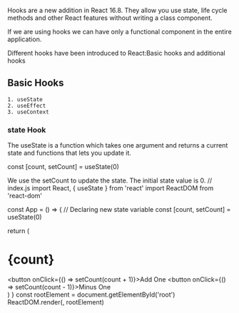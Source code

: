 Hooks are a new addition in React 16.8. They allow you use state, life cycle methods and other React features without writing a class component.

If we are using hooks we can have only a functional component in the entire application.

Different hooks have been introduced to React:Basic hooks and additional hooks

## Basic Hooks

    1. useState
    2. useEffect
    3. useContext

### state Hook
The useState is a function which takes one argument and returns a current state and functions that lets you update it.

const [count, setCount] = useState(0)

We use the setCount to update the state. The initial state value is 0.
// index.js
import React, { useState } from 'react'
import ReactDOM from 'react-dom'

const App = () => {
  // Declaring new state variable
  const [count, setCount] = useState(0)

  return (
    <div className='App'>
      <h1>{count} </h1>
      <button onClick={() => setCount(count + 1)}>Add One</button> <button onClick={() => setCount(count - 1)}>Minus One</button>
    </div>
  )
}
const rootElement = document.getElementById('root')
ReactDOM.render(<App />, rootElement)

